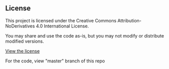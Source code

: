 ## License

This project is licensed under the Creative Commons Attribution-NoDerivatives 4.0 International License.

You may share and use the code as-is, but you may not modify or distribute modified versions.

[View the license](https://creativecommons.org/licenses/by-nd/4.0/)

For the code, view "master" branch of this repo
